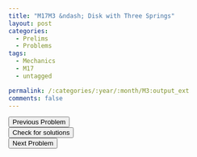 ```yaml
---
title: "M17M3 &ndash; Disk with Three Springs"
layout: post
categories:
  - Prelims
  - Problems
tags:
  - Mechanics
  - M17
  - untagged

permalink: /:categories/:year/:month/M3:output_ext
comments: false
---
```

<object data="2017M3M.pdf" type="application/pdf" width="100%" height="500"></object>

<div class='navbar'>
	<div float='left'><button onclick="window.location='M2.html'" >Previous Problem</button></div>
	<div float='center'><button onclick="window.location='https://princetonprelim.com/prelim/36/'">Check for solutions</button></div>
	<div float='right'><button onclick="window.location='E1.html'" > Next Problem</button></div>
</div>

